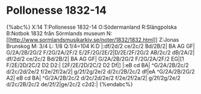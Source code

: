 # Pollonesse 1832-14

{%abc%}
X:14
T:Pollonesse 1832-14
O:Södermanland
R:Slängpolska
B:Notbok 1832 från Sörmlands museum
N:[[http://www.sormlandsmusikarkiv.se/noter/1832/1832.html]]
Z:Jonas Brunskog
M: 3/4
L: 1/8
Q:1/4=104
K:D
|:df/2d/2 ce/2c/2 Bd/2B/2| BA AG GF| G/2A/2B/2G/2 F/2G/2A/2F/2 E/2F/2G/2E/2|D/2E/2F/2G/2 AB/2c/2 dB/2A/2|
  df/2d/2 ce/2c/2 Bd/2B/2| BA AG GF| G/2A/2B/2G/2 F/2G/2A/2F/2 EG|[1 F/2E/2D/2C/2 D2 D2:| [2F/2E/2D/2C/2 D2 Df|]
|:eB cd BA| ^G/2A/2B/2c/2 d/2c/2d/2e/2 f/2e/2f/2a/2| g/2f/2g/2e/2 d/2c/2B/2c/2 df|eA ^G/2A/2B/2G/2 A2|
  eB cd BA| ^G/2A/2B/2c/2 d/2c/2d/2e/2 f/2e/2f/2a/2| g/2f/2g/2e/2 d/2c/2B/2c/2 de/2f/2|ge/2c/2 c2d2:|
{%endabc%}

